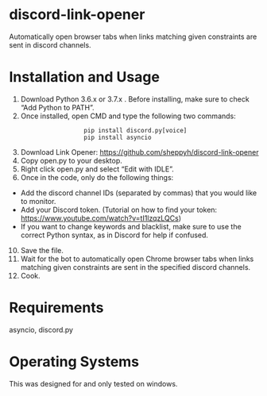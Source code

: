 # discord-link-opener
Automatically open browser tabs when links matching given constraints are sent in discord channels.

# Installation and Usage
1.   Download Python 3.6.x or 3.7.x . Before installing, make sure to check “Add Python to PATH”.
2.   Once installed, open CMD and type the following two commands:
```
                     pip install discord.py[voice] 
                     pip install asyncio
```
3.    Download Link Opener: https://github.com/sheppyh/discord-link-opener
4.    Copy open.py to your desktop.
5.    Right click open.py and select “Edit with IDLE”. 
6.    Once in the code, only do the following things:
* Add the discord channel IDs (separated by commas) that you would like to monitor.
* Add your Discord token. (Tutorial on how to find your token: https://www.youtube.com/watch?v=tI1lzqzLQCs)
* If you want to change keywords and blacklist, make sure to use the correct Python syntax, as in Discord for help if confused.
10.    Save the file.
11.    Wait for the bot to automatically open Chrome browser tabs when links matching given constraints are sent in the specified discord channels. 
12.    Cook.

# Requirements
asyncio, discord.py

# Operating Systems
This was designed for and only tested on windows.

